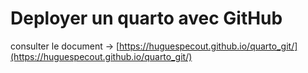# Deployer un quarto avec GitHub

consulter le document -> [https://huguespecout.github.io/quarto_git/](https://huguespecout.github.io/quarto_git/)
